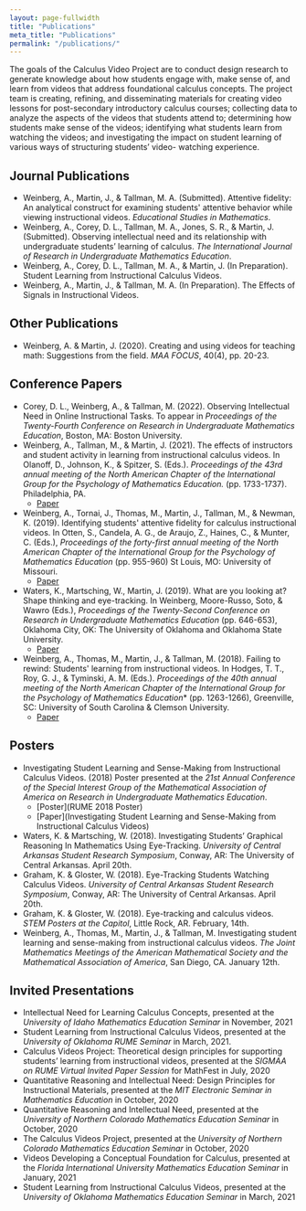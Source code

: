 ```yaml
---
layout: page-fullwidth
title: "Publications"
meta_title: "Publications"
permalink: "/publications/"
---
```


The goals of the Calculus Video Project are to conduct design research to generate knowledge about how students engage with, make sense of, and learn from videos that address foundational calculus concepts. The project team is creating, refining, and disseminating materials for creating video lessons for post-secondary introductory calculus courses; collecting data to analyze the aspects of the videos that students attend to; determining how students make sense of the videos; identifying what students learn from watching the videos; and investigating the impact on student learning of various ways of structuring students’ video- watching experience.

## Journal Publications
- Weinberg, A., Martin, J., & Tallman, M. A. (Submitted). Attentive fidelity: An analytical construct for examining students' attentive behavior while viewing instructional videos. *Educational Studies in Mathematics*.
- Weinberg, A., Corey, D. L., Tallman, M. A., Jones, S. R., & Martin, J. (Submitted). Observing intellectual need and its relationship with undergraduate students’ learning of calculus. *The International Journal of Research in Undergraduate Mathematics Education*.
- Weinberg, A., Corey, D. L., Tallman, M. A., & Martin, J. (In Preparation). Student Learning from Instructional Calculus Videos.
- Weinberg, A., Martin, J., & Tallman, M. A. (In Preparation). The Effects of Signals in Instructional Videos.

## Other Publications
- Weinberg, A. & Martin, J. (2020). Creating and using videos for teaching math: Suggestions from the field. *MAA FOCUS*, 40(4), pp. 20-23.

## Conference Papers
- Corey, D. L., Weinberg, A., & Tallman, M. (2022). Observing Intellectual Need in Online Instructional Tasks. To appear in *Proceedings of the Twenty-Fourth Conference on Research in Undergraduate Mathematics Education*, Boston, MA: Boston University.
- Weinberg, A., Tallman, M., & Martin, J. (2021). The effects of instructors and student activity in learning from instructional calculus videos. In Olanoff, D., Johnson, K., & Spitzer, S. (Eds.). *Proceedings of the 43rd annual meeting of the North American Chapter of the International Group for the Psychology of Mathematics Education.* (pp. 1733-1737). Philadelphia, PA.
  - [Paper](https://drive.google.com/file/d/1drhOH_kVEYASqt2KESe6p2FK-glrjQLD/view?usp=sharing)
- Weinberg, A., Tornai, J., Thomas, M., Martin, J., Tallman, M., & Newman, K. (2019). Identifying students' attentive fidelity for calculus instructional videos. In Otten, S., Candela, A. G., de Araujo, Z., Haines, C., & Munter, C. (Eds.), *Proceedings of the forty-first annual meeting of the North American Chapter of the International Group for the Psychology of Mathematics Education* (pp. 955-960) St Louis, MO: University of Missouri.  
  - [Paper](https://drive.google.com/open?id=1i0O-bBQ3Qj-OfgVb833NzRRhjlKM1SzM)
- Waters, K., Martsching, W., Martin, J. (2019). What are you looking at? Shape thinking and eye-tracking. In Weinberg, Moore-Russo, Soto, & Wawro (Eds.), *Proceedings of the Twenty-Second Conference on Research in Undergraduate Mathematics Education* (pp. 646-653), Oklahoma City, OK: The University of Oklahoma and Oklahoma State University.
  - [Paper](https://drive.google.com/open?id=1DCmOUyoDn9MkpuIbaxTg8gWFwf7lJPL7)
- Weinberg, A., Thomas, M., Martin, J., & Tallman, M. (2018). Failing to rewind: Students' learning from instructional videos.  In Hodges, T. T., Roy, G. J., & Tyminski, A. M. (Eds.). *Proceedings of the 40th annual meeting of the North American Chapter of the International Group for the Psychology of Mathematics Education** (pp. 1263-1266), Greenville, SC: University of South Carolina & Clemson University.
  - [Paper](https://drive.google.com/open?id=1WASTfi9FGi_YsgnCtgWl_W5-gsg6SNRl)
  

## Posters
- Investigating Student Learning and Sense-Making from Instructional Calculus Videos. (2018) Poster presented at the *21st Annual Conference of the Special Interest Group of the Mathematical Association of America on Research in Undergraduate Mathematics Education*.
    - [Poster](RUME 2018 Poster)
    - [Paper](Investigating Student Learning and Sense-Making from Instructional Calculus Videos)
- Waters, K. & Martsching, W. (2018). Investigating Students’ Graphical Reasoning In Mathematics Using Eye-Tracking. *University of Central Arkansas Student Research Symposium*, Conway, AR: The University of Central Arkansas. April 20th.
- Graham, K. & Gloster, W. (2018). Eye-Tracking Students Watching Calculus Videos. *University of Central Arkansas Student Research Symposium*, Conway, AR: The University of Central Arkansas. April 20th.
- Graham, K. & Gloster, W. (2018). Eye-tracking and calculus videos. *STEM Posters at the Capitol*, Little Rock, AR. February, 14th.
- Weinberg, A., Thomas, M., Martin, J., & Tallman, M. Investigating student learning and sense-making from instructional calculus videos. *The Joint Mathematics Meetings of the American Mathematical Society and the Mathematical Association of America*, San Diego, CA. January 12th.

## Invited Presentations
- Intellectual Need for Learning Calculus Concepts, presented at the *University of Idaho Mathematics Education Seminar* in November, 2021
- Student Learning from Instructional Calculus Videos, presented at the *University of Oklahoma RUME Seminar* in March, 2021.
- Calculus Videos Project: Theoretical design principles for supporting students’ learning from instructional videos, presented at the *SIGMAA on RUME Virtual Invited Paper Session* for MathFest in July, 2020
- Quantitative Reasoning and Intellectual Need: Design Principles for Instructional Materials, presented at the *MIT Electronic Seminar in Mathematics Education* in October, 2020
- Quantitative Reasoning and Intellectual Need, presented at the *University of Northern Colorado Mathematics Education Seminar* in October, 2020
- The Calculus Videos Project, presented at the *University of Northern Colorado Mathematics Education Seminar* in October, 2020
- Videos Developing a Conceptual Foundation for Calculus, presented at the *Florida International University Mathematics Education Seminar* in January, 2021
- Student Learning from Instructional Calculus Videos, presented at the *University of Oklahoma Mathematics Education Seminar* in March, 2021